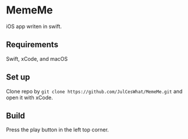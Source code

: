 # MemeMe

iOS app writen in swift.

## Requirements

Swift, xCode, and macOS

## Set up

Clone repo by `git clone https://github.com/JulCesWhat/MemeMe.git` and open it with xCode.

## Build

Press the play button in the left top corner.
